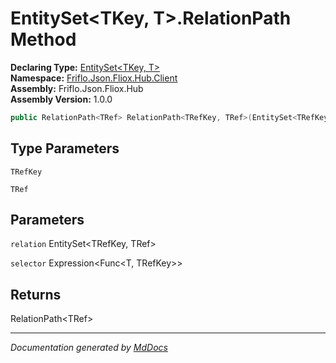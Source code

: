 ﻿<!--  
  <auto-generated>   
    The contents of this file were generated by a tool.  
    Changes to this file may be list if the file is regenerated  
  </auto-generated>   
-->

# EntitySet\<TKey, T\>.RelationPath Method

**Declaring Type:** [EntitySet\<TKey, T\>](../index.md)  
**Namespace:** [Friflo.Json.Fliox.Hub.Client](../../index.md)  
**Assembly:** Friflo.Json.Fliox.Hub  
**Assembly Version:** 1.0.0

```csharp
public RelationPath<TRef> RelationPath<TRefKey, TRef>(EntitySet<TRefKey, TRef> relation, Expression<Func<T, TRefKey>> selector);
```

## Type Parameters

`TRefKey`

`TRef`

## Parameters

`relation`  EntitySet\<TRefKey, TRef\>

`selector`  Expression\<Func\<T, TRefKey\>\>

## Returns

RelationPath\<TRef\>

___

*Documentation generated by [MdDocs](https://github.com/ap0llo/mddocs)*
